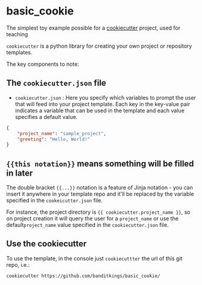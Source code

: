 # basic_cookie
The simplest toy example possible for a [cookiecutter](https://cookiecutter.readthedocs.io/en/stable/) project, used for teaching

`cookiecutter` is a python library for creating your own project or repository templates.

The key components to note:

## The `cookiecutter.json` file

* `cookiecutter.json` : Here you specify which variables to prompt the user that will feed into your project template. Each key in the key-value pair indicates a variable that can be used in the template and each value specifies a default value. 

```json
{
    "project_name": "sample_project",
    "greeting": "Hello, World!"
}
```

## `{{this notation}}` means something will be filled in later

The double bracket `{{...}}` notation is a feature of Jinja notation - you can insert it anywhere in your template repo and it'll be replaced by the variable specified in the `cookeicutter.json` file.

For instance, the project directory is `{{ cookiecutter.project_name }}`, so on project creation it will query the user for a `project_name` or use the default`project_name` value specified in the `cookiecutter.json` file. 

## Use the cookiecutter

To use the template, in the console just `cookiecuttter` the url of this git repo, i.e.:

```console
cookiecutter https://github.com/banditkings/basic_cookie/
```
